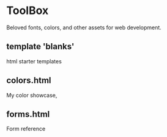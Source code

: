 # ToolBox
Beloved fonts, colors, and other assets for web development.

## template 'blanks'
html starter templates

## colors.html
My color showcase,

## forms.html
Form reference

